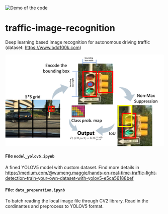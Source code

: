 ![Demo of the code](https://github.com/MaggieWoo2/traffic-image-recognition/blob/main/test_10_480p.gif)






# traffic-image-recognition
Deep learning based image recognition for autonomous driving traffic (dataset: https://www.bdd100k.com)






![](https://github.com/MaggieWoo2/traffic-image-recognition/blob/main/Picture2.png)






#### File `model_yolov5.ipynb`

A fined YOLOV5 model with custom dataset.
Find more details in https://medium.com/@wumeng.maggie/hands-on-real-time-traffic-light-detection-train-your-own-dataset-with-yolov5-e5ca56188bef


#### File: `data_preperation.ipynb`

To batch reading the local image file through CV2 library. Read in the cordinantes and preprocess to YOLOV5 format.
